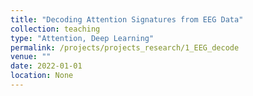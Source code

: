 ```yaml
---
title: "Decoding Attention Signatures from EEG Data"
collection: teaching 
type: "Attention, Deep Learning"
permalink: /projects/projects_research/1_EEG_decode
venue: ""
date: 2022-01-01
location: None
---
```

